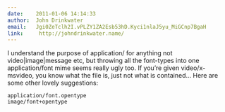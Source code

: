 ```yaml
---
date:    2011-01-06 14:14:33
author:  John Drinkwater
email:   Jgi0ZeTclh2I.vPLZY1ZA2Esb53hD.Kyci1nlaJ5yu_MiGCnp7BgaH
link:     http://johndrinkwater.name/
---
```


I understand the purpose of application/ for anything not
video|image|message etc, but throwing all the font-types into one
application/font mime seems really ugly too. If you’re given
video/x-msvideo, you know what the file is, just not what is
contained… Here are some other lovely suggestions:

    application/font.opentype
    image/font+opentype

